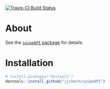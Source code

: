 
<!-- README.md is generated from README.Rmd. Please edit that file -->
[![Travis-CI Build Status](https://travis-ci.org/jjchern/saipe.svg?branch=master)](https://travis-ci.org/jjchern/saipe)

About
=====

See the [`saipeAPI` package](https://github.com/jjchern/saipeAPI) for details.

Installation
============

``` r
# install.packages("devtools")
devtools::install_github("jjchern/saipeAPI")
```
